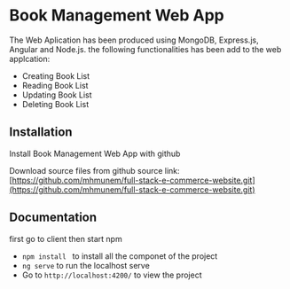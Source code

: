 
# Book Management Web App

The Web Aplication has been produced using MongoDB, Express.js, Angular and Node.js.
the following functionalities has been add to the web applcation:

- Creating Book List
- Reading Book List
- Updating Book List
- Deleting Book List



## Installation

Install Book Management Web App with github

Download source files from github
source link: [https://github.com/mhmunem/full-stack-e-commerce-website.git](https://github.com/mhmunem/full-stack-e-commerce-website.git)
    
## Documentation


first go to client then start npm

- ```npm install ``` to install all the componet of the project
- ```ng serve``` to run the localhost serve
- Go to ```http://localhost:4200/``` to view the project

